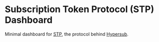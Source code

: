# Subscription Token Protocol (STP) Dashboard

Minimal dashboard for [STP](https://docs.withfabric.xyz/stp/overview), the protocol behind [Hypersub](https://hypersub.withfabric.xyz/).
